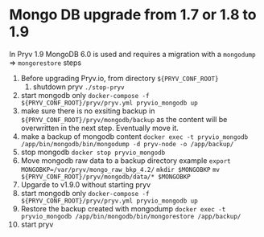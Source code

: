 # Mongo DB upgrade from 1.7 or 1.8 to 1.9 

In Pryv 1.9 MongoDB 6.0 is used and requires a migration with a `mongodump` => `mongorestore` steps 

1. Before upgrading Pryv.io, from directory `${PRYV_CONF_ROOT}`
    1. shutdown pryv
        `./stop-pryv`
  2. start mongodb only 
       `docker-compose -f ${PRYV_CONF_ROOT}/pryv/pryv.yml pryvio_mongodb up`
  3. make sure there is no exsiting backup in `${PRYV_CONF_ROOT}/pryv/mongodb/backup` as the content will be overwritten in the next step. Eventually move it.
  4. make a backup of mongodb content
        `docker exec -t pryvio_mongodb /app/bin/mongodb/bin/mongodump -d pryv-node -o /app/backup/`  
  5. stop mongodb 
       `docker stop pryvio_mongodb`
  6. Move mongodb raw data to a backup directory example
       `export MONGOBKP=/var/pryv/mongo_raw_bkp_4.2/`
       `mkdir $MONGOBKP`
       `mv ${PRYV_CONF_ROOT}/pryv/mongodb/data/* $MONGOBKP`
  7. Upgarde to v1.9.0 without starting pryv
  8. start mongodb only 
       `docker-compose -f ${PRYV_CONF_ROOT}/pryv/pryv.yml pryvio_mongodb up`
  9. Restore the backup created with mongodump
       `docker exec -t pryvio_mongodb /app/bin/mongodb/bin/mongorestore /app/backup/`
  10. start pryv